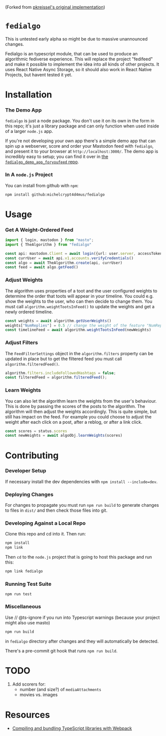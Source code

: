 (Forked from [pkreissel's original implementation](https://github.com/pkreissel/fedialgo))

# `fedialgo`
This is untested early alpha so might be due to massive unannounced changes.

<!-- [![Fedialgo Build and Test](https://github.com/pkreissel/fedialgo/actions/workflows/CI.yaml/badge.svg)](https://github.com/pkreissel/fedialgo/actions/workflows/CI.yaml) -->
Fedialgo is an typescript module, that can be used to produce an algorithmic fediverse experience. This will replace the project "fedifeed" and make it possible to implement the idea into all kinds of other projects. It uses React Native Async Storage, so it should also work in React Native Projects, but havent tested it yet.


# Installation
### The Demo App
`fedialgo` is just a node package. You don't use it on its own in the form in this repo; it's just a library package and can only function when used inside of a larger `node.js` app.

If you're not developing your own app there's a simple demo app that can spin up a webserver, score and order your Mastodon feed with `fedialgo`, and present it to your browser at `http://localhost:3000/`. The demo app is incredibly easy to setup; you can find it over in [the `fedialgo_demo_app_foryoufeed` repo](https://github.com/michelcrypt4d4mus/fedialgo_demo_app_foryoufeed).

### In A `node.js` Project
You can install from github with `npm`:

```bash
npm install github:michelcrypt4d4mus/fedialgo
```

# Usage
### Get A Weight-Ordered Feed
```typescript
import { login, mastodon } from "masto";
import { TheAlgorithm } from "fedialgo"

const api: mastodon.Client = await login({url: user.server, accessToken: user.access_token});
const currUser = await api.v1.accounts.verifyCredentials()
const algo = await TheAlgorithm.create(api, currUser)
const feed = await algo.getFeed()
```

### Adjust Weights
The algorithm uses properties of a toot and the user configured weights to determine the order that toots will appear in your timeline.
You could e.g. show the weights to the user, who can then decide to change them. You must call `algorithm.weightTootsInFeed()` to update the weights and get a newly ordered timeline.

```typescript
const weights = await algorithm.getUserWeights()
weights["NumReplies"] = 0.5 // change the weight of the feature "NumReplies" to 0.5
const timelineFeed = await algorithm.weightTootsInFeed(newWeights)
```

### Adjust Filters
The `FeedFilterSettings` object in the `algorithm.filters` property can be updated in place but to get the filtered feed you must call `algorithm.filteredFeed()`.

```typescript
algorithm.filters.includeFollowedHashtags = false;
const filteredFeed = algorithm.filteredFeed();
```

### Learn Weights
You can also let the algorithm learn the weights from the user's behaviour. This is done by passing the scores of the posts to the algorithm. The algorithm will then adjust the weights accordingly. This is quite simple, but still has impact on the feed. For example you could choose to adjust the weight after each click on a post, after a reblog, or after a link click.

```typescript
const scores = status.scores
const newWeights = await algoObj.learnWeights(scores)
```


# Contributing
### Developer Setup
If necessary install the dev dependencies with `npm install --include=dev`.

### Deploying Changes
For changes to propagate you must run `npm run build` to generate changes to files in `dist/` and then check those files into git.

### Developing Against a Local Repo
Clone this repo and cd into it. Then run:

```bash
npm install
npm link
```

Then `cd` to the `node.js` project that is going to host this package and run this:
```bash
npm link fedialgo
```

### Running Test Suite
`npm run test`

### Miscellaneous
Use // @ts-ignore if you run into Typescript warnings (because your project might also use masto)
```bash
npm run build
```
in `fedialgo` directory after changes and they will automatically be detected.

There's a pre-commit git hook that runs `npm run build`.


# TODO
1. Add scorers for:
   * number (and size?) of `mediaAttachments`
   * movies vs. images


# Resources
* [Compiling and bundling TypeScript libraries with Webpack](https://marcobotto.com/blog/compiling-and-bundling-typescript-libraries-with-webpack/)
